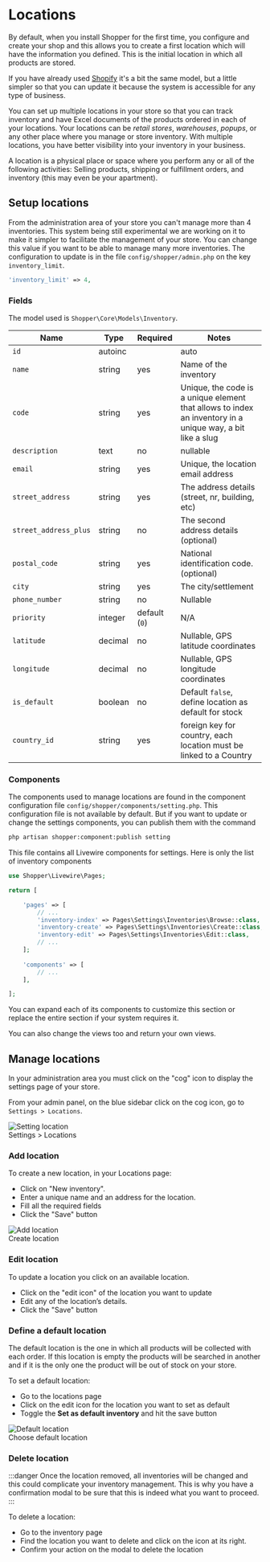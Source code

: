 # Locations

By default, when you install Shopper for the first time, you configure and create your shop and this allows you to create a first location which will have the information you defined. 
This is the initial location in which all products are stored.

If you have already used [Shopify](https://shopify.com) it's a bit the same model, but a little simpler so that you can update it because the system is accessible for any type of business.

You can set up multiple locations in your store so that you can track inventory and have Excel documents of the products ordered in each of your locations. 
Your locations can be *retail stores*, *warehouses*, *popups*, or any other place where you manage or store inventory. With multiple locations, you have better visibility into your inventory in your business.

A location is a physical place or space where you perform any or all of the following activities: Selling products, shipping or fulfillment orders, and inventory (this may even be your apartment).

## Setup locations

From the administration area of your store you can't manage more than 4 inventories. This system being still experimental we are working on it to make it simpler to facilitate the management of your store.
You can change this value if you want to be able to manage many more inventories. The configuration to update is in the file `config/shopper/admin.php` on the key `inventory_limit`.

```php filename=config/shopper/admin.php
'inventory_limit' => 4,
```

### Fields

The model used is `Shopper\Core\Models\Inventory`. 

| Name                  | Type    | Required      | Notes                                                                                                     |
|-----------------------|---------|---------------|-----------------------------------------------------------------------------------------------------------|
| `id`                  | autoinc |               | auto                                                                                                      |
| `name`                | string  | yes           | Name of the inventory                                                                                     |
| `code`                | string  | yes           | Unique, the code is a unique element that allows to index an inventory in a unique way, a bit like a slug |
| `description`         | text    | no            | nullable                                                                                                  |
| `email`               | string  | yes           | Unique, the location email address                                                                        |
| `street_address`      | string  | yes           | The address details (street, nr, building, etc)                                                           |
| `street_address_plus` | string  | no            | The second address details (optional)                                                                     |
| `postal_code`         | string  | yes           | National identification code. (optional)                                                                  |
| `city`                | string  | yes           | The city/settlement                                                                                       |
| `phone_number`        | string  | no            | Nullable                                                                                                  |
| `priority`            | integer | default (`0`) | N/A                                                                                                       |
| `latitude`            | decimal | no            | Nullable, GPS latitude coordinates                                                                        |
| `longitude`           | decimal | no            | Nullable, GPS longitude coordinates                                                                       |
| `is_default`          | boolean | no            | Default `false`, define location as default for stock                                                     |
| `country_id`          | string  | yes           | foreign key for country, each location must be linked to a Country                                        |

### Components

The components used to manage locations are found in the component configuration file `config/shopper/components/setting.php`.
This configuration file is not available by default. But if you want to update or change the settings components, you can publish them with the command

```bash
php artisan shopper:component:publish setting
```

This file contains all Livewire components for settings. Here is only the list of inventory components

```php
use Shopper\Livewire\Pages;

return [

    'pages' => [
        // ...
        'inventory-index' => Pages\Settings\Inventories\Browse::class,
        'inventory-create' => Pages\Settings\Inventories\Create::class,
        'inventory-edit' => Pages\Settings\Inventories\Edit::class,
        // ...
    ];
    
    'components' => [
        // ...
    ],

];
```

You can expand each of its components to customize this section or replace the entire section if your system requires it.

You can also change the views too and return your own views.

## Manage locations

In your administration area you must click on the "cog" icon to display the settings page of your store.

From your admin panel, on the blue sidebar click on the cog icon, go to `Settings > Locations`.

<div class="screenshot">
  <img src="/screenshots/{{version}}/setting-locations.png" alt="Setting location">
  <div class="caption">Settings > Locations</div>
</div>

### Add location

To create a new location, in your Locations page:

- Click on "New inventory".
- Enter a unique name and an address for the location.
- Fill all the required fields
- Click the "Save" button

<div class="screenshot">
  <img src="/screenshots/{{version}}/setting-location-create.png" alt="Add location">
  <div class="caption">Create location</div>
</div>

### Edit location

To update a location you click on an available location.

- Click on the "edit icon" of the location you want to update
- Edit any of the location’s details.
- Click the "Save" button

### Define a default location

The default location is the one in which all products will be collected with each order. If this location is empty the 
products will be searched in another and if it is the only one the product will be out of stock on your store.

To set a default location:
- Go to the locations page
- Click on the edit icon for the location you want to set as default
- Toggle the **Set as default inventory** and hit the save button

<div class="screenshot">
  <img src="/screenshots/{{version}}/setting-location-default.png" alt="Default location">
  <div class="caption">Choose default location</div>
</div>

### Delete location

:::danger
Once the location removed, all inventories will be changed and this could complicate your inventory management.
This is why you have a confirmation modal to be sure that this is indeed what you want to proceed.
:::

To delete a location:
- Go to the inventory page
- Find the location you want to delete and click on the <x-untitledui-trash-03 class="size-5 text-red-500" stroke-width="1.5" aria-hidden="true"> icon at its right.
- Confirm your action on the modal to delete the location
